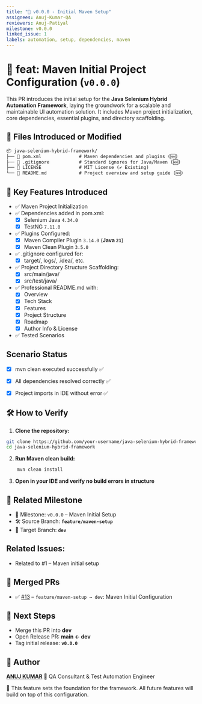 ```yaml
---
title: "🎯 v0.0.0 - Initial Maven Setup"
assignees: Anuj-Kumar-QA
reviewers: Anuj-Patiyal
milestone: v0.0.0
linked_issue: 1
labels: automation, setup, dependencies, maven
---
```


# 🎯 feat: Maven Initial Project Configuration (`v0.0.0`)

This PR introduces the initial setup for the **Java Selenium Hybrid Automation Framework**, laying the groundwork for a scalable and maintainable UI automation solution. It includes Maven project initialization, core dependencies, essential plugins, and directory scaffolding.


## 📂 Files Introduced or Modified
```txt
📦 java-selenium-hybrid-framework/
├── 📄 pom.xml              # Maven dependencies and plugins (🆕)
├── 📄 .gitignore           # Standard ignores for Java/Maven (🆕)
├── 📄 LICENSE              # MIT License (✔ Existing)
└── 📄 README.md            # Project overview and setup guide (🆕)
```


## 🧩 Key Features Introduced
- ✅ Maven Project Initialization
- ✅ Dependencies added in pom.xml:
  - [x] Selenium Java `4.34.0`
  - [x] TestNG `7.11.0`
- ✅ Plugins Configured:
  - [x] Maven Compiler Plugin `3.14.0` (**Java `21`**)
  - [x] Maven Clean Plugin `3.5.0`
- ✅ .gitignore configured for:
  - [x] target/, logs/, .idea/, etc.
- ✅ Project Directory Structure Scaffolding:
  - [x] src/main/java/
  - [x] src/test/java/
- ✅ Professional README.md with:
  - [x] Overview
  - [x] Tech Stack
  - [x] Features
  - [x] Project Structure
  - [x] Roadmap
  - [x] Author Info & License
- ✅ Tested Scenarios



## Scenario	Status
- [x] mvn clean executed successfully	✅
- [x] All dependencies resolved correctly	✅
- [x] Project imports in IDE without error	✅



## 🛠️ How to Verify
1. **Clone the repository:**
```bash
git clone https://github.com/your-username/java-selenium-hybrid-framework.git
cd java-selenium-hybrid-framework
```
2. **Run Maven clean build:**
```bash
    mvn clean install
```
3. **Open in your IDE and verify no build errors in structure**


## 🔗 Related Milestone

- 📍 Milestone: `v0.0.0` – Maven Initial Setup
- 🛠️ Source Branch: **`feature/maven-setup`**
- 🎯 Target Branch: **`dev`**


## Related Issues:
- Related to #1 – Maven initial setup



## 🔀 Merged PRs

- ✅ [#13](https://github.com/Anuj-Kumar-QA/hybrid-framework/pull/13) – `feature/maven-setup → dev`: Maven Initial Configuration



## 🚧 Next Steps

- Merge this PR into **dev**
- Open Release PR: **main ← dev**
- Tag initial release: **`v0.0.0`**



## 👤 Author
**[ANUJ KUMAR](https://www.linkedin.com/in/anuj-kumar-qa/)** 🏅 QA Consultant & Test Automation Engineer

📝 This feature sets the foundation for the framework. All future features will build on top of this configuration.

